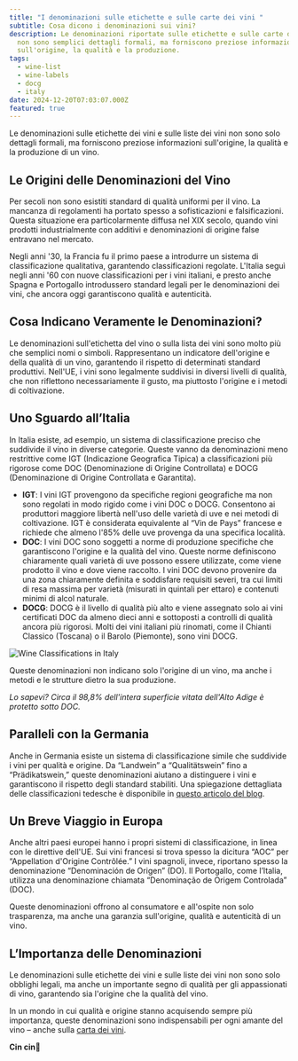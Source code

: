 ```yaml
---
title: "I denominazioni sulle etichette e sulle carte dei vini "
subtitle: Cosa dicono i denominazioni sui vini?
description: Le denominazioni riportate sulle etichette e sulle carte dei vini
  non sono semplici dettagli formali, ma forniscono preziose informazioni
  sull'origine, la qualità e la produzione.
tags:
  - wine-list
  - wine-labels
  - docg
  - italy
date: 2024-12-20T07:03:07.000Z
featured: true
---
```


Le denominazioni sulle etichette dei vini e sulle liste dei vini non sono solo dettagli formali, ma forniscono preziose informazioni sull'origine, la qualità e la produzione di un vino.

## **Le Origini delle Denominazioni del Vino**

Per secoli non sono esistiti standard di qualità uniformi per il vino. La mancanza di regolamenti ha portato spesso a sofisticazioni e falsificazioni. Questa situazione era particolarmente diffusa nel XIX secolo, quando vini prodotti industrialmente con additivi e denominazioni di origine false entravano nel mercato.

Negli anni '30, la Francia fu il primo paese a introdurre un sistema di classificazione qualitativa, garantendo classificazioni regolate. L'Italia seguì negli anni '60 con nuove classificazioni per i vini italiani, e presto anche Spagna e Portogallo introdussero standard legali per le denominazioni dei vini, che ancora oggi garantiscono qualità e autenticità.

## **Cosa Indicano Veramente le Denominazioni?**

Le denominazioni sull'etichetta del vino o sulla lista dei vini sono molto più che semplici nomi o simboli. Rappresentano un indicatore dell'origine e della qualità di un vino, garantendo il rispetto di determinati standard produttivi. Nell'UE, i vini sono legalmente suddivisi in diversi livelli di qualità, che non riflettono necessariamente il gusto, ma piuttosto l'origine e i metodi di coltivazione.

## **Uno Sguardo all’Italia**

In Italia esiste, ad esempio, un sistema di classificazione preciso che suddivide il vino in diverse categorie. Queste vanno da denominazioni meno restrittive come IGT (Indicazione Geografica Tipica) a classificazioni più rigorose come DOC (Denominazione di Origine Controllata) e DOCG (Denominazione di Origine Controllata e Garantita).

- **IGT**: I vini IGT provengono da specifiche regioni geografiche ma non sono regolati in modo rigido come i vini DOC o DOCG. Consentono ai produttori maggiore libertà nell'uso delle varietà di uve e nei metodi di coltivazione. IGT è considerata equivalente al “Vin de Pays” francese e richiede che almeno l'85% delle uve provenga da una specifica località.
- **DOC**: I vini DOC sono soggetti a norme di produzione specifiche che garantiscono l'origine e la qualità del vino. Queste norme definiscono chiaramente quali varietà di uve possono essere utilizzate, come viene prodotto il vino e dove viene raccolto. I vini DOC devono provenire da una zona chiaramente definita e soddisfare requisiti severi, tra cui limiti di resa massima per varietà (misurati in quintali per ettaro) e contenuti minimi di alcol naturale.
- **DOCG**: DOCG è il livello di qualità più alto e viene assegnato solo ai vini certificati DOC da almeno dieci anni e sottoposti a controlli di qualità ancora più rigorosi. Molti dei vini italiani più rinomati, come il Chianti Classico (Toscana) o il Barolo (Piemonte), sono vini DOCG.

![Wine Classifications in Italy](/imgs-blog/wine-classifications-in-italy.jpg)

Queste denominazioni non indicano solo l'origine di un vino, ma anche i metodi e le strutture dietro la sua produzione.

_Lo sapevi? Circa il 98,8% dell'intera superficie vitata dell'Alto Adige è protetto sotto DOC._

## **Paralleli con la Germania**

Anche in Germania esiste un sistema di classificazione simile che suddivide i vini per qualità e origine. Da “Landwein” a “Qualitätswein” fino a “Prädikatswein,” queste denominazioni aiutano a distinguere i vini e garantiscono il rispetto degli standard stabiliti. Una spiegazione dettagliata delle classificazioni tedesche è disponibile in [questo articolo del blog](https://www.vinoteqa.com/it/blog/wines/german-riesling).

## **Un Breve Viaggio in Europa**

Anche altri paesi europei hanno i propri sistemi di classificazione, in linea con le direttive dell'UE. Sui vini francesi si trova spesso la dicitura “AOC” per “Appellation d'Origine Contrôlée.” I vini spagnoli, invece, riportano spesso la denominazione “Denominación de Origen” (DO). Il Portogallo, come l’Italia, utilizza una denominazione chiamata “Denominação de Origem Controlada” (DOC).

Queste denominazioni offrono al consumatore e all'ospite non solo trasparenza, ma anche una garanzia sull'origine, qualità e autenticità di un vino.

## **L’Importanza delle Denominazioni**

Le denominazioni sulle etichette dei vini e sulle liste dei vini non sono solo obblighi legali, ma anche un importante segno di qualità per gli appassionati di vino, garantendo sia l'origine che la qualità del vino.

In un mondo in cui qualità e origine stanno acquisendo sempre più importanza, queste denominazioni sono indispensabili per ogni amante del vino – anche sulla [carta dei vini](https://www.vinoteqa.com/it#winelist).

**Cin cin**🍷
